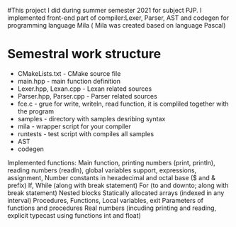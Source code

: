 #This project I did during summer semester 2021 for subject PJP. I implemented front-end part of compiler:Lexer, Parser, AST and codegen for programming language Mila ( Mila was created based on language Pascal)


# Semestral work structure

- CMakeLists.txt - CMake source file
- main.hpp - main function definition
- Lexer.hpp, Lexan.cpp - Lexan related sources
- Parser.hpp, Parser.cpp - Parser related sources
- fce.c - grue for write, writeln, read function, it is compliled together with the program
- samples - directory with samples desribing syntax
- mila - wrapper script for your compiler
- runtests - test script with compiles all samples
- AST 
- codegen 

Implemented functions:
    Main function, printing numbers (print, println), reading numbers (readln), global variables support, expressions, assignment,
    Number constants in hexadecimal and octal base ($ and & prefix)
    If, While (along with break statement)
    For (to and downto; along with break statement)
    Nested blocks
    Statically allocated arrays (indexed in any interval)
    Procedures, Functions, Local variables, exit
    Parameters of functions and procedures
    Real numbers (incuding printing and reading, explicit typecast using functions int and float)
   
